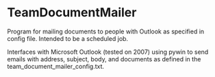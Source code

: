# TeamDocumentMailer
Program for mailing documents to people with Outlook as specified in config file. Intended to be a scheduled job. 

Interfaces with Microsoft Outlook (tested on 2007) using pywin to send emails with address, subject, body, and documents
as defined in the team_document_mailer_config.txt.
